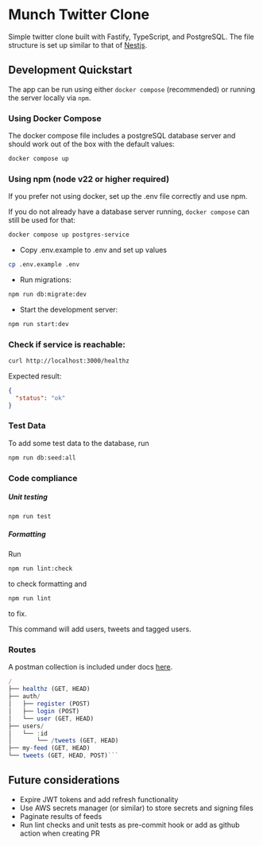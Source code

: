 # Munch Twitter Clone

Simple twitter clone built with Fastify, TypeScript, and PostgreSQL. The file structure is set up similar to that of [Nestjs](https://docs.nestjs.com/).

## Development Quickstart

The app can be run using either `docker compose` (recommended) or running the server locally via `npm`.


### Using Docker Compose

The docker compose file includes a postgreSQL database server and should work out of the box with the default values:

```sh
docker compose up
```

### Using npm (node v22 or higher required)

If you prefer not using docker, set up the .env file correctly and use npm.

If you do not already have a database server running, `docker compose` can still be used for that:

```sh
docker compose up postgres-service
```

- Copy .env.example to .env and set up values

 ```sh
cp .env.example .env
 ```

- Run migrations:

 ```sh
 npm run db:migrate:dev
 ```

 - Start the development server:

 ```sh
 npm run start:dev
```


### Check if service is reachable:

```sh
curl http://localhost:3000/healthz
``` 
Expected result:
```json
{
  "status": "ok"
}
```

### Test Data

To add some test data to the database, run
```sh
npm run db:seed:all
```

### Code compliance

##### Unit testing


```sh
npm run test
```

##### Formatting

Run

```sh
npm run lint:check
```
to check formatting and 


```sh
npm run lint
```

to fix.

This command will add users, tweets and tagged users.

### Routes

A postman collection is included under docs [here](https://github.com/neilllandman/munch-twitter-clone/blob/main/docs/Munch%20Twitter%20Clone.postman_collection.json).

```ts
/
├── healthz (GET, HEAD)
├── auth/
│   ├── register (POST)
│   ├── login (POST)
│   └── user (GET, HEAD)
├── users/
│   └── :id
│       └── /tweets (GET, HEAD)
├── my-feed (GET, HEAD)
└── tweets (GET, HEAD, POST)```

```

## Future considerations
- Expire JWT tokens and add refresh functionality
- Use AWS secrets manager (or similar) to store secrets and signing files
- Paginate results of feeds
- Run lint checks and unit tests as pre-commit hook or add as github action when creating PR
